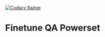 [![Codacy Badge](https://app.codacy.com/project/badge/Grade/c588ec347bbc4f6988ef59694ed139c6)](https://app.codacy.com/gh/njallskarp/finetune-qa-powerset/dashboard?utm_source=gh&utm_medium=referral&utm_content=&utm_campaign=Badge_grade)


# Finetune QA Powerset

